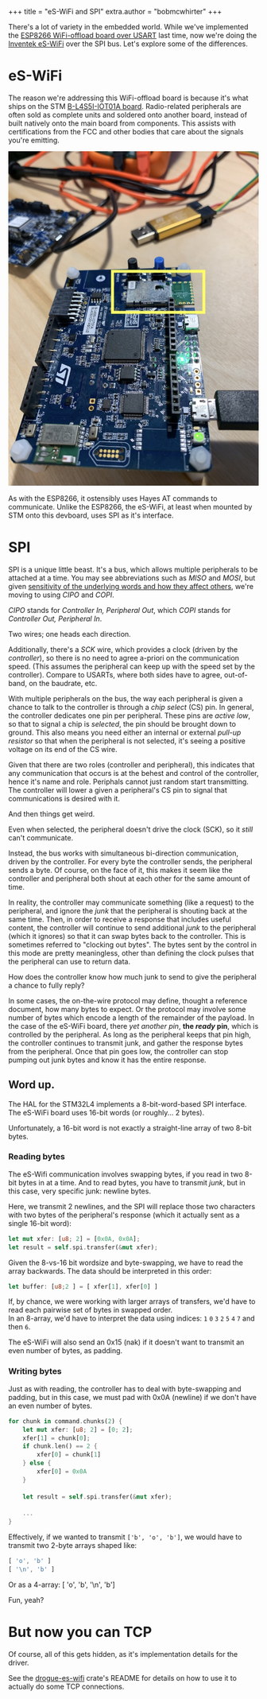 +++
title = "eS-WiFi and SPI"
extra.author = "bobmcwhirter"
+++

There's a lot of variety in the embedded world. 
While we've implemented the [ESP8266 WiFi-offload board over USART](/wifi-offload/) last time, now we're doing the [Inventek eS-WiFi](https://www.digikey.com/en/products/detail/inventek-systems/ISM43362-M3G-L44-E-C6-2-1-8/7070042) over the SPI bus.
Let's explore some of the differences.

<!-- more -->

# eS-WiFi

The reason we're addressing this WiFi-offload board is because it's what ships on the STM [B-L4S5I-IOT01A board](https://www.digikey.com/en/product-highlight/s/stmicroelectronics/b-l4s5i-iot01a-discovery-kit-for-iot-node).
Radio-related peripherals are often sold as complete units and soldered onto another board, instead of built natively onto the main board from components.
This assists with certifications from the FCC and other bodies that care about the signals you're emitting.

![The board](/images/eswifi.jpg)

As with the ESP8266, it ostensibly uses Hayes AT commands to communicate.
Unlike the ESP8266, the eS-WiFi, at least when mounted by STM onto this devboard, uses SPI as it's interface.

# SPI

SPI is a unique little beast. 
It's a bus, which allows multiple peripherals to be attached at a time.
You may see abbreviations such as _MISO_ and _MOSI_, but given [sensitivity of the underlying words and how they affect others](https://hackaday.com/2020/06/29/updating-the-language-of-spi-pin-labels-to-remove-casual-references-to-slavery/), we're moving to using _CIPO_ and _COPI_.

_CIPO_ stands for _Controller In, Peripheral Out_, which _COPI_ stands for _Controller Out, Peripheral In_.

Two wires; one heads each direction.

Additionally, there's a _SCK_ wire, which provides a clock (driven by the _controller_), so there is no need to agree a-priori on the communication speed.
(This assumes the peripheral can keep up with the speed set by the controller).
Compare to USARTs, where both sides have to agree, out-of-band, on the baudrate, etc.

With multiple peripherals on the bus, the way each peripheral is given a chance to talk to the controller is through a _chip select_ (CS) pin.
In general, the controller dedicates one pin per peripheral. These pins are _active low_, so that to signal a chip is _selected_, the pin should be brought down to ground.
This also means you need either an internal or external _pull-up resistor_ so that when the peripheral is not selected, it's seeing a positive voltage on its end of the CS wire.

Given that there are two roles (controller and peripheral), this indicates that any communication that occurs is at the behest and control of the controller, hence it's name and role.
Periphals cannot just random start transmitting. 
The controller will lower a given a peripheral's CS pin to signal that communications is desired with it.

And then things get weird.

Even when selected, the peripheral doesn't drive the clock (SCK), so it _still_ can't communicate.

Instead, the bus works with simultaneous bi-direction communication, driven by the controller.
For every byte the controller sends, the peripheral sends a byte.
Of course, on the face of it, this makes it seem like the controller and peripheral both shout at each other for the same amount of time.

In reality, the controller may communicate something (like a request) to the peripheral, and ignore the _junk_ that the peripheral is shouting back at the same time.
Then, in order to receive a response that includes useful content, the controller will continue to send additional _junk_ to the peripheral (which it ignores) so that it can swap bytes back to the controller.
This is sometimes referred to "clocking out bytes". The bytes sent by the control in this mode are pretty meaningless, other than defining the clock pulses that the peripheral can use to return data.

How does the controller know how much junk to send to give the peripheral a chance to fully reply?

In some cases, the on-the-wire protocol may define, thought a reference document, how many bytes to expect. Or the protocol may involve some number of bytes which encode a length of the remainder of the payload.
In the case of the eS-WiFi board, there _yet another pin_, **the _ready_ pin**, which is controlled by the peripheral.
As long as the peripheral keeps that pin high, the controller continues to transmit junk, and gather the response bytes from the peripheral.
Once that pin goes low, the controller can stop pumping out junk bytes and know it has the entire response.

## Word up.

The HAL for the STM32L4 implements a 8-bit-word-based SPI interface.
The eS-WiFi board uses 16-bit words (or roughly... 2 bytes).

Unfortunately, a 16-bit word is not exactly a straight-line array of two 8-bit bytes.

### Reading bytes

The eS-Wifi communication involves swapping bytes, if you read in two 8-bit bytes in at a time.
And to read bytes, you have to transmit _junk_, but in this case, very specific junk: newline bytes.

Here, we transmit 2 newlines, and the SPI will replace those two characters with two bytes of the peripheral's response (which it actually sent as a single 16-bit word):

```rust
let mut xfer: [u8; 2] = [0x0A, 0x0A];
let result = self.spi.transfer(&mut xfer);
```

Given the 8-vs-16 bit wordsize and byte-swapping, we have to read the array backwards.
The data should be interpreted in this order:

```rust
let buffer: [u8;2 ] = [ xfer[1], xfer[0] ]
```

If, by chance, we were working with larger arrays of transfers, we'd have to read each pairwise set of bytes in swapped order.  
In an 8-array, we'd have to interpret the data using indices: `1` `0` `3` `2` `5` `4` `7` and then `6`.

The eS-WiFi will also send an 0x15 (nak) if it doesn't want to transmit an even number of bytes, as padding.

### Writing bytes

Just as with reading, the controller has to deal with byte-swapping and padding, but in this case, we must pad with 0x0A (newline) if we don't have an even number of bytes.

```rust
for chunk in command.chunks(2) {
    let mut xfer: [u8; 2] = [0; 2];
    xfer[1] = chunk[0];
    if chunk.len() == 2 {
        xfer[0] = chunk[1]
    } else {
        xfer[0] = 0x0A
    }

    let result = self.spi.transfer(&mut xfer);

    ...
}
```

Effectively, if we wanted to transmit `['b', 'o', 'b']`, we would have to transmit two 2-byte arrays shaped like:

```rust
[ 'o', 'b' ]
[ '\n', 'b' ]
```

Or as a 4-array: [ 'o', 'b', '\n', 'b']

Fun, yeah?

# But now you can TCP

Of course, all of this gets hidden, as it's implementation details for the driver.

See the [drogue-es-wifi](https://crates.io/crates/drogue-es-wifi) crate's README for details on how to use it to actually do some TCP connections.

